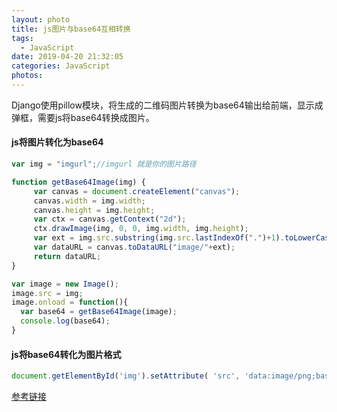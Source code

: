 ```yaml
---
layout: photo
title: js图片与base64互相转换
tags:
  - JavaScript
date: 2019-04-20 21:32:05
categories: JavaScript
photos:
---
```

Django使用pillow模块，将生成的二维码图片转换为base64输出给前端，显示成弹框，需要js将base64转换成图片。
<!--more-->
#### js将图片转化为base64
```JavaScript
var img = "imgurl";//imgurl 就是你的图片路径  

function getBase64Image(img) {  
     var canvas = document.createElement("canvas");  
     canvas.width = img.width;  
     canvas.height = img.height;  
     var ctx = canvas.getContext("2d");  
     ctx.drawImage(img, 0, 0, img.width, img.height);  
     var ext = img.src.substring(img.src.lastIndexOf(".")+1).toLowerCase();  
     var dataURL = canvas.toDataURL("image/"+ext);  
     return dataURL;  
}  

var image = new Image();  
image.src = img;  
image.onload = function(){  
  var base64 = getBase64Image(image);  
  console.log(base64);  
}  
```
#### js将base64转化为图片格式

```JavaScript
document.getElementById('img').setAttribute( 'src', 'data:image/png;base64,' +imgurl);
```

[参考链接](https://www.cnblogs.com/zhuchenglin/p/7528723.html)

